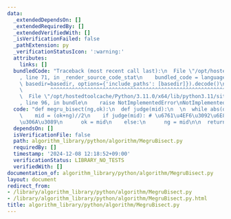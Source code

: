 ```yaml
---
data:
  _extendedDependsOn: []
  _extendedRequiredBy: []
  _extendedVerifiedWith: []
  _isVerificationFailed: false
  _pathExtension: py
  _verificationStatusIcon: ':warning:'
  attributes:
    links: []
  bundledCode: "Traceback (most recent call last):\n  File \"/opt/hostedtoolcache/Python/3.11.0/x64/lib/python3.11/site-packages/onlinejudge_verify/documentation/build.py\"\
    , line 71, in _render_source_code_stat\n    bundled_code = language.bundle(stat.path,\
    \ basedir=basedir, options={'include_paths': [basedir]}).decode()\n          \
    \         ^^^^^^^^^^^^^^^^^^^^^^^^^^^^^^^^^^^^^^^^^^^^^^^^^^^^^^^^^^^^^^^^^^^^^^^^^^^^^^^^^\n\
    \  File \"/opt/hostedtoolcache/Python/3.11.0/x64/lib/python3.11/site-packages/onlinejudge_verify/languages/python.py\"\
    , line 96, in bundle\n    raise NotImplementedError\nNotImplementedError\n"
  code: "def megru_bisect(ng,ok):\n  def judge(mid):\n  \n  while abs(ok-ng)>1:\n\
    \    mid = (ok+ng)//2\n    if judge(mid): # \u6761\u4EF6\u3092\u6E80\u305F\u3059\
    \u306A\u3089\n      ok = mid\n    else:\n      ng = mid\n\n  return ng,ok"
  dependsOn: []
  isVerificationFile: false
  path: algorithm_library/python/algorithm/MegruBisect.py
  requiredBy: []
  timestamp: '2024-12-08 12:18:52+09:00'
  verificationStatus: LIBRARY_NO_TESTS
  verifiedWith: []
documentation_of: algorithm_library/python/algorithm/MegruBisect.py
layout: document
redirect_from:
- /library/algorithm_library/python/algorithm/MegruBisect.py
- /library/algorithm_library/python/algorithm/MegruBisect.py.html
title: algorithm_library/python/algorithm/MegruBisect.py
---
```

